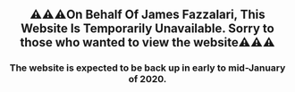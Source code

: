 <h2 style="text-align: center;">
⚠️⚠️⚠️On Behalf Of James Fazzalari, This Website Is Temporarily Unavailable. Sorry to those who wanted to view the website⚠️⚠️⚠️</h2>
<h3 style="text-align: center;">
The website is expected to be back up in early to mid-January of 2020.</h3>
<object width="700" height="500">
<param name="movie" value"https://files.crazygames.com/megaminer.swf">
<embed src"https://files.crazygames.com/megaminer.swf" width="700" height="500">
</embed
>
</object
